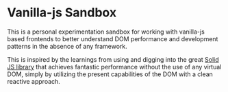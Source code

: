 # Vanilla-js Sandbox

This is a personal experimentation sandbox for working with vanilla-js based frontends to better understand DOM 
performance and development patterns in the absence of any framework.

This is inspired by the learnings from using and digging into the great [Solid JS library](https://github.com/solidjs/solid)
that achieves fantastic performance without the use of any virtual DOM, simply by utilizing the present capabilities of
the DOM with a clean reactive approach.
